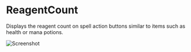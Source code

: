 # ReagentCount
Displays the reagent count on spell action buttons similar to items such as health or mana potions.

![Screenshot](https://media.forgecdn.net/attachments/264/966/screen-shot-2019-10-05-at-7.png)
